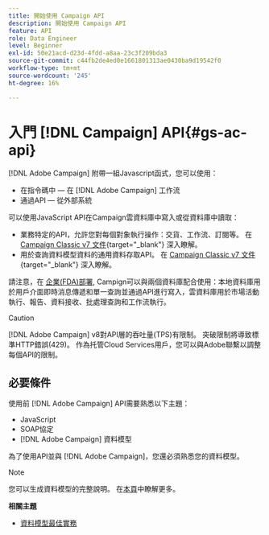 ```yaml
---
title: 開始使用 Campaign API
description: 開始使用 Campaign API
feature: API
role: Data Engineer
level: Beginner
exl-id: 50e21acd-d23d-4fdd-a8aa-23c3f209bda3
source-git-commit: c44fb2de4ed0e1661801313ae0430ba9d19542f0
workflow-type: tm+mt
source-wordcount: '245'
ht-degree: 16%

---
```


# 入門 [!DNL Campaign] API{#gs-ac-api}

[!DNL Adobe Campaign] 附帶一組Javascript函式，您可以使用：

* 在指令碼中 — 在 [!DNL Adobe Campaign] 工作流
* 通過API — 從外部系統

可以使用JavaScript API在Campaign雲資料庫中寫入或從資料庫中讀取：

* 業務特定的API，允許您對每個對象執行操作：交貨、工作流、訂閱等。 在 [Campaign Classic v7 文件](https://experienceleague.adobe.com/docs/campaign-classic/using/configuring-campaign-classic/api/business-oriented-apis.html){target=&quot;_blank&quot;} 深入瞭解。
* 用於查詢資料模型資料的通用資料存取API。 在 [Campaign Classic v7 文件](https://experienceleague.adobe.com/docs/campaign-classic/using/configuring-campaign-classic/api/data-oriented-apis.html){target=&quot;_blank&quot;} 深入瞭解。

請注意，在 [企業(FDA)部署](../architecture/enterprise-deployment.md), Campign可以與兩個資料庫配合使用：本地資料庫用於用戶介面即時消息傳遞和單一查詢並通過API進行寫入，雲資料庫用於市場活動執行、報告、資料接收、批處理查詢和工作流執行。

>[!CAUTION]
>
>[!DNL Adobe Campaign] v8對API層的吞吐量(TPS)有限制。 突破限制將導致標準HTTP錯誤(429)。 作為托管Cloud Services用戶，您可以與Adobe聯繫以調整每個API的限制。

## 必要條件

使用前 [!DNL Adobe Campaign] API需要熟悉以下主題：

* JavaScript
* SOAP協定
* [!DNL Adobe Campaign] 資料模型

為了使用API並與 [!DNL Adobe Campaign]，您還必須熟悉您的資料模型。

>[!NOTE]
>您可以生成資料模型的完整說明。 在[本頁](datamodel.md)中瞭解更多。


**相關主題**

* [資料模型最佳實務](datamodel-best-practices.md)

